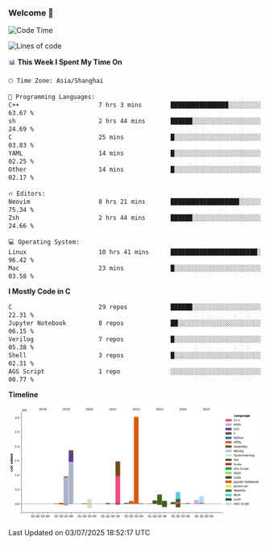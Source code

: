 ### Welcome 👋

<!--START_SECTION:waka-->
![Code Time](http://img.shields.io/badge/Code%20Time-2%2C069%20hrs%2010%20mins-blue)

![Lines of code](https://img.shields.io/badge/From%20Hello%20World%20I%27ve%20Written-9.1%20million%20lines%20of%20code-blue)

📊 **This Week I Spent My Time On** 

```text
🕑︎ Time Zone: Asia/Shanghai

💬 Programming Languages: 
C++                      7 hrs 3 mins        ████████████████░░░░░░░░░   63.67 % 
sh                       2 hrs 44 mins       ██████░░░░░░░░░░░░░░░░░░░   24.69 % 
C                        25 mins             █░░░░░░░░░░░░░░░░░░░░░░░░   03.83 % 
YAML                     14 mins             █░░░░░░░░░░░░░░░░░░░░░░░░   02.25 % 
Other                    14 mins             █░░░░░░░░░░░░░░░░░░░░░░░░   02.17 % 

🔥 Editors: 
Neovim                   8 hrs 21 mins       ███████████████████░░░░░░   75.34 % 
Zsh                      2 hrs 44 mins       ██████░░░░░░░░░░░░░░░░░░░   24.66 % 

💻 Operating System: 
Linux                    10 hrs 41 mins      ████████████████████████░   96.42 % 
Mac                      23 mins             █░░░░░░░░░░░░░░░░░░░░░░░░   03.58 % 
```

**I Mostly Code in C** 

```text
C                        29 repos            ██████░░░░░░░░░░░░░░░░░░░   22.31 % 
Jupyter Notebook         8 repos             ██░░░░░░░░░░░░░░░░░░░░░░░   06.15 % 
Verilog                  7 repos             █░░░░░░░░░░░░░░░░░░░░░░░░   05.38 % 
Shell                    3 repos             █░░░░░░░░░░░░░░░░░░░░░░░░   02.31 % 
AGS Script               1 repo              ░░░░░░░░░░░░░░░░░░░░░░░░░   00.77 % 
```



**Timeline**

![Lines of Code chart](https://raw.githubusercontent.com/Bohan-hu/Bohan-hu/master/assets/bar_graph.png)


 Last Updated on 03/07/2025 18:52:17 UTC
<!--END_SECTION:waka-->




